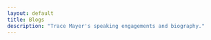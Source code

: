 ```yaml
---
layout: default
title: Blogs
description: "Trace Mayer's speaking engagements and biography."
---
```


